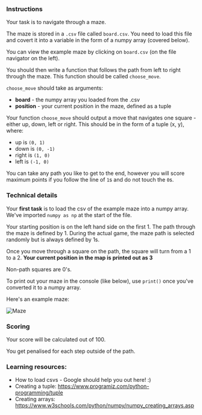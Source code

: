 ### Instructions

Your task is to navigate through a maze.

The maze is stored in a `.csv` file called `board.csv`. You need to load this file and covert it into a variable in the form of a numpy array (covered below).

You can view the example maze by clicking on `board.csv` (on the file navigator on the left).

You should then write a function that follows the path from left to right through the maze. This function should be called ```choose_move```.

```choose_move``` should take as arguments:
- **board** - the numpy array you loaded from the .csv
- **position** - your current position in the maze, defined as a tuple

Your function ```choose_move``` should output a move that navigates one square - either up, down, left or right. This should be in the form of a tuple (x, y), where:
- up is `(0, 1)`
- down is `(0, -1)`
- right is `(1, 0)`
- left is `(-1, 0)`

You can take any path you like to get to the end, however you will score maximum points if you follow the line of `1`s and do not touch the `0`s.


### Technical details

Your **first task** is to load the csv of the example maze into a numpy array. We've imported ```numpy as np``` at the start of the file.

Your starting position is on the left hand side on the first 1. The path through the maze is defined by 1. During the actual game, the maze path is selected randomly but is always defined by 1s.

Once you move through a square on the path, the square will turn from a 1 to a 2. **Your current position in the map is printed out as 3**

Non-path squares are 0's.

To print out your maze in the console (like below), use `print()` once you've converted it to a numpy array.

Here's an example maze:

![Maze](./maze.png)

### Scoring

Your score will be calculated out of 100.

You get penalised for each step outside of the path.

### Learning resources:
- How to load csvs - Google should help you out here! :)
- Creating a tuple: https://www.programiz.com/python-programming/tuple
- Creating arrays: https://www.w3schools.com/python/numpy/numpy_creating_arrays.asp
